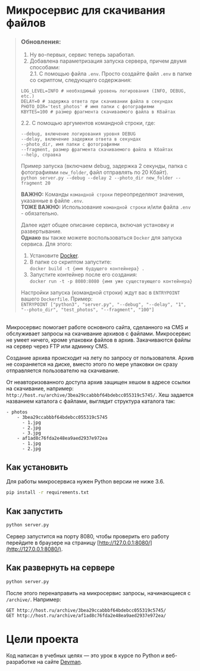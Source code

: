 # Микросервис для скачивания файлов

> ### Обновления:
> 1. Ну во-первых, сервис теперь заработал.
> 2. Добавлена параметризация запуска сервера, причем двумя способами:   
> 2.1. С помощью файла `.env`. Просто создайте файл `.env` в папке со скриптом, следующего содержания:  
> ```
> LOG_LEVEL=INFO # необходимый уровень логирования (INFO, DEBUG, etc.)  
> DELAY=0 # задержка ответа при скачивании файла в секундах  
> PHOTO_DIR='test_photos' # имя папки с фотографиями    
> KBYTES=100 # размер фрагмента скачиваемого файла в Кбайтах
> ```
> 2.2. С помощью аргументов командной строки, где:  
> ```
> --debug, включение логирования уровня DEBUG  
> --delay, включение задержки ответа в секундах  
> --photo_dir, имя папки с фотографиями   
> --fragment, размер фрагмента скачиваемого файла в Кбайтах  
> --help, справка  
> ```
> 
> Пример запуска (включаем debug, задержка 2 секунды, папка с фотографиями `new_folder`, файл отправлять по 20 Кбайт).  
> `python server.py --debug --delay 2 --photo_dir new_folder --fragment 20`  
> 
>**ВАЖНО:** Команды `командной строки` переопределяют значения, указанные в файле `.env`.  
>**ТОЖЕ ВАЖНО:** Использование `командной строки` и/или файла `.env` - обязательно.    
> 
> Далее идет общее описание сервиса, включая установку и развертывание.  
> **Однако** вы также можете воспользоваться `Docker` для запуска сервиса. Для этого:  
> 1. Установите [Docker](https://docs.docker.com/engine/install/ubuntu/).
> 2. В папке со скриптом запустите:  
> `docker build -t {имя будущего контейнера} .`  
> 3. Запустите контейнер после его создания:   
> `docker run -t -p 8080:8080 {имя уже существующего контейнера}`  
> 
> Настройки запуска (командной строки) ждут вас в `ENTRYPOINT` вашего `Dockerfile`. Пример:  
> `ENTRYPOINT ["python3", "server.py", "--debug", "--delay", "1", "--photo_dir", "test_photos", "--fragment", "100"]`

<br>
Микросервис помогает работе основного сайта, сделанного на CMS и обслуживает
запросы на скачивание архивов с файлами. Микросервис не умеет ничего, кроме упаковки файлов
в архив. Закачиваются файлы на сервер через FTP или админку CMS.

Создание архива происходит на лету по запросу от пользователя. Архив не сохраняется на диске, вместо этого по мере упаковки он сразу отправляется пользователю на скачивание.

От неавторизованного доступа архив защищен хешом в адресе ссылки на скачивание, например: `http://host.ru/archive/3bea29ccabbbf64bdebcc055319c5745/`. Хеш задается названием каталога с файлами, выглядит структура каталога так:

```
- photos
    - 3bea29ccabbbf64bdebcc055319c5745
      - 1.jpg
      - 2.jpg
      - 3.jpg
    - af1ad8c76fda2e48ea9aed2937e972ea
      - 1.jpg
      - 2.jpg
```


## Как установить

Для работы микросервиса нужен Python версии не ниже 3.6.

```bash
pip install -r requirements.txt
```

## Как запустить

```bash
python server.py
```

Сервер запустится на порту 8080, чтобы проверить его работу перейдите в браузере на страницу [http://127.0.0.1:8080/](http://127.0.0.1:8080/).

## Как развернуть на сервере

```bash
python server.py
```

После этого перенаправить на микросервис запросы, начинающиеся с `/archive/`. Например:

```
GET http://host.ru/archive/3bea29ccabbbf64bdebcc055319c5745/
GET http://host.ru/archive/af1ad8c76fda2e48ea9aed2937e972ea/
```

# Цели проекта

Код написан в учебных целях — это урок в курсе по Python и веб-разработке на сайте [Devman](https://dvmn.org).